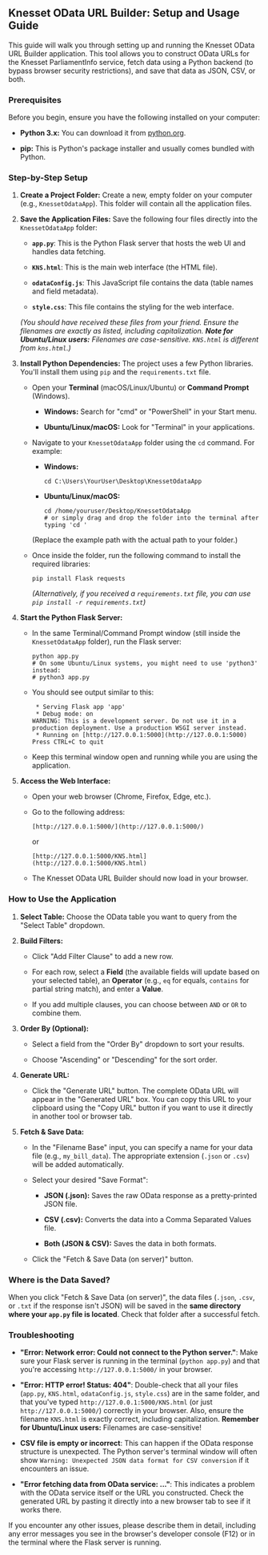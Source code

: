 ## Knesset OData URL Builder: Setup and Usage Guide

This guide will walk you through setting up and running the Knesset OData URL Builder application. This tool allows you to construct OData URLs for the Knesset ParliamentInfo service, fetch data using a Python backend (to bypass browser security restrictions), and save that data as JSON, CSV, or both.

### Prerequisites

Before you begin, ensure you have the following installed on your computer:

* **Python 3.x:** You can download it from [python.org](https://www.python.org/downloads/).

* **pip:** This is Python's package installer and usually comes bundled with Python.

### Step-by-Step Setup

1.  **Create a Project Folder:**
    Create a new, empty folder on your computer (e.g., `KnessetOdataApp`). This folder will contain all the application files.

2.  **Save the Application Files:**
    Save the following four files directly into the `KnessetOdataApp` folder:

    * **`app.py`**: This is the Python Flask server that hosts the web UI and handles data fetching.

    * **`KNS.html`**: This is the main web interface (the HTML file).

    * **`odataConfig.js`**: This JavaScript file contains the data (table names and field metadata).

    * **`style.css`**: This file contains the styling for the web interface.

    *(You should have received these files from your friend. Ensure the filenames are exactly as listed, including capitalization. **Note for Ubuntu/Linux users:** Filenames are case-sensitive. `KNS.html` is different from `kns.html`.)*

3.  **Install Python Dependencies:**
    The project uses a few Python libraries. You'll install them using `pip` and the `requirements.txt` file.

    * Open your **Terminal** (macOS/Linux/Ubuntu) or **Command Prompt** (Windows).

        * **Windows:** Search for "cmd" or "PowerShell" in your Start menu.

        * **Ubuntu/Linux/macOS:** Look for "Terminal" in your applications.

    * Navigate to your `KnessetOdataApp` folder using the `cd` command. For example:

        * **Windows:**

            ```
            cd C:\Users\YourUser\Desktop\KnessetOdataApp
            ```

        * **Ubuntu/Linux/macOS:**

            ```
            cd /home/youruser/Desktop/KnessetOdataApp
            # or simply drag and drop the folder into the terminal after typing 'cd '
            ```

        (Replace the example path with the actual path to your folder.)

    * Once inside the folder, run the following command to install the required libraries:

        ```
        pip install Flask requests
        ```

        *(Alternatively, if you received a `requirements.txt` file, you can use `pip install -r requirements.txt`)*

4.  **Start the Python Flask Server:**

    * In the same Terminal/Command Prompt window (still inside the `KnessetOdataApp` folder), run the Flask server:

        ```
        python app.py
        # On some Ubuntu/Linux systems, you might need to use 'python3' instead:
        # python3 app.py
        ```

    * You should see output similar to this:

        ```
         * Serving Flask app 'app'
         * Debug mode: on
        WARNING: This is a development server. Do not use it in a production deployment. Use a production WSGI server instead.
         * Running on [http://127.0.0.1:5000](http://127.0.0.1:5000)
        Press CTRL+C to quit
        ```

    * Keep this terminal window open and running while you are using the application.

5.  **Access the Web Interface:**

    * Open your web browser (Chrome, Firefox, Edge, etc.).

    * Go to the following address:

        ```
        [http://127.0.0.1:5000/](http://127.0.0.1:5000/)
        ```

        or

        ```
        [http://127.0.0.1:5000/KNS.html](http://127.0.0.1:5000/KNS.html)
        ```

    * The Knesset OData URL Builder should now load in your browser.

### How to Use the Application

1.  **Select Table:** Choose the OData table you want to query from the "Select Table" dropdown.

2.  **Build Filters:**

    * Click "Add Filter Clause" to add a new row.

    * For each row, select a **Field** (the available fields will update based on your selected table), an **Operator** (e.g., `eq` for equals, `contains` for partial string match), and enter a **Value**.

    * If you add multiple clauses, you can choose between `AND` or `OR` to combine them.

3.  **Order By (Optional):**

    * Select a field from the "Order By" dropdown to sort your results.

    * Choose "Ascending" or "Descending" for the sort order.

4.  **Generate URL:**

    * Click the "Generate URL" button. The complete OData URL will appear in the "Generated URL" box. You can copy this URL to your clipboard using the "Copy URL" button if you want to use it directly in another tool or browser tab.

5.  **Fetch & Save Data:**

    * In the "Filename Base" input, you can specify a name for your data file (e.g., `my_bill_data`). The appropriate extension (`.json` or `.csv`) will be added automatically.

    * Select your desired "Save Format":

        * **JSON (.json):** Saves the raw OData response as a pretty-printed JSON file.

        * **CSV (.csv):** Converts the data into a Comma Separated Values file.

        * **Both (JSON & CSV):** Saves the data in both formats.

    * Click the "Fetch & Save Data (on server)" button.

### Where is the Data Saved?

When you click "Fetch & Save Data (on server)", the data files (`.json`, `.csv`, or `.txt` if the response isn't JSON) will be saved in the **same directory where your `app.py` file is located**. Check that folder after a successful fetch.

### Troubleshooting

* **"Error: Network error: Could not connect to the Python server."**: Make sure your Flask server is running in the terminal (`python app.py`) and that you're accessing `http://127.0.0.1:5000/` in your browser.

* **"Error: HTTP error! Status: 404"**: Double-check that all your files (`app.py`, `KNS.html`, `odataConfig.js`, `style.css`) are in the same folder, and that you've typed `http://127.0.0.1:5000/KNS.html` (or just `http://127.0.0.1:5000/`) correctly in your browser. Also, ensure the filename `KNS.html` is exactly correct, including capitalization. **Remember for Ubuntu/Linux users:** Filenames are case-sensitive!

* **CSV file is empty or incorrect**: This can happen if the OData response structure is unexpected. The Python server's terminal window will often show `Warning: Unexpected JSON data format for CSV conversion` if it encounters an issue.

* **"Error fetching data from OData service: ..."**: This indicates a problem with the OData service itself or the URL you constructed. Check the generated URL by pasting it directly into a new browser tab to see if it works there.

If you encounter any other issues, please describe them in detail, including any error messages you see in the browser's developer console (F12) or in the terminal where the Flask server is running.
